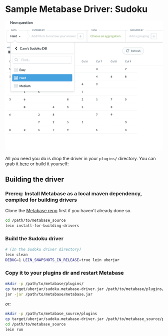# Sample Metabase Driver: Sudoku

![screenshot](screenshots/sudoku-driver.png)

All you need you do is drop the driver in your `plugins/` directory. You can grab it [here](https://github.com/metabase/sudoku-driver/releases/download/1.0.0/sudoku.metabase-driver.jar) or build it yourself:

## Building the driver 

### Prereq: Install Metabase as a local maven dependency, compiled for building drivers

Clone the [Metabase repo](https://github.com/metabase/metabase) first if you haven't already done so.

```bash
cd /path/to/metabase_source
lein install-for-building-drivers
```

### Build the Sudoku driver

```bash
# (In the Sudoku driver directory)
lein clean
DEBUG=1 LEIN_SNAPSHOTS_IN_RELEASE=true lein uberjar
```

### Copy it to your plugins dir and restart Metabase
```bash
mkdir -p /path/to/metabase/plugins/
cp target/uberjar/sudoku.metabase-driver.jar /path/to/metabase/plugins/
jar -jar /path/to/metabase/metabase.jar
```

*or:*

```bash
mkdir -p /path/to/metabase_source/plugins
cp target/uberjar/sudoku.metabase-driver.jar /path/to/metabase_source/plugins/
cd /path/to/metabase_source
lein run
```
